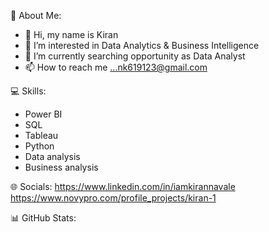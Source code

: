💫 About Me:

- 👋 Hi, my name is Kiran
- 👀 I’m interested in Data Analytics & Business Intelligence
- 🌱 I’m currently searching opportunity as Data Analyst
- 📫 How to reach me ...nk619123@gmail.com

💻 Skills:
- Power BI
- SQL
- Tableau
- Python
- Data analysis
- Business analysis

🌐 Socials:
https://www.linkedin.com/in/iamkirannavale    https://www.novypro.com/profile_projects/kiran-1


📊 GitHub Stats:

